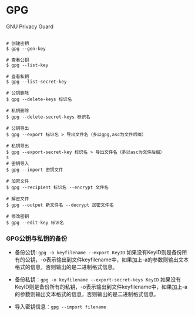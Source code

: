 # GPG

GNU Privacy Guard

```

# 创建密钥 
$ gpg --gen-key

# 查看公钥 
$ gpg --list-key

# 查看私钥 
$ gpg --list-secret-key

# 公钥删除 
$ gpg --delete-keys 标识名

# 私钥删除 
$ gpg --delete-secret-keys 标识名

# 公钥导出 
$ gpg --export 标识名 > 导出文件名（多以gpg,asc为文件后缀）

# 私钥导出 
$ gpg --export-secret-key 标识名 > 导出文件名（多以asc为文件后缀）
s
# 密钥导入 
$ gpg --import 密钥文件

# 加密文件 
$ gpg --recipient 标识名 --encrypt 文件名

# 解密文件 
$ gpg --output 新文件名 --decrypt 加密文件名

# 修改密钥 
$ gpg --edit-key 标识名

```

### GPG公钥与私钥的备份

* 备份公钥: ```gpg -o keyfilename --export KeyID``` 如果没有KeyID则是备份所有的公钥，-o表示输出到文件keyfilename中，如果加上-a的参数则输出文本格式的信息，否则输出的是二进制格式信息。

* 备份私钥：```gpg -o keyfilename --export-secret-keys KeyID``` 如果没有KeyID则是备份所有的私钥，-o表示输出到文件keyfilename中，如果加上-a的参数则输出文本格式的信息，否则输出的是二进制格式信息。

* 导入密钥信息：```gpg --import filename```

